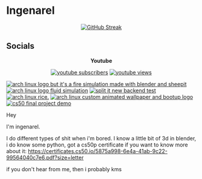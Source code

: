 # Ingenarel

<p align="center">
  <a href="https://git.io/streak-stats"><img src="https://streak-stats.demolab.com?user=ingenarel&theme=youtube-dark&border_radius=30&card_width=500&background=000000&stroke=FF0000&border=FF0000&ring=EB0000&fire=EB0000&currStreakNum=EBEBEB&sideNums=EBEBEB&currStreakLabel=EBEBEB&sideLabels=EBEBEB&dates=EBEBEB&excludeDaysLabel=EBEBEB" alt="GitHub Streak" /></a>
</p>

## Socials

<p align="center"><b>Youtube</font></b></p>

<p align="center">
  <a href="https://www.youtube.com/channel/UC90Tar8Bpx3Q8UqpM8qxWZw?sub_confirmation=1">
      <img alt="youtube subscribers" title="Subscribe to my YouTube channel" src="https://img.shields.io/youtube/channel/subscribers/UC90Tar8Bpx3Q8UqpM8qxWZw?style=for-the-badge&logo=youtube&logoColor=%23FF0000&labelColor=%23000000&color=%23FF0000"/></a>
  <a href="https://www.youtube.com/channel/UC90Tar8Bpx3Q8UqpM8qxWZw?sub_confirmation=1">
      <img alt="youtube views" title="YouTube views" src="https://img.shields.io/youtube/channel/views/UC90Tar8Bpx3Q8UqpM8qxWZw?style=for-the-badge&logo=data%3Aimage%2Fpng%3Bbase64%2CiVBORw0KGgoAAAANSUhEUgAAADIAAAAyCAYAAAAeP4ixAAAACXBIWXMAAAsTAAALEwEAmpwYAAADMUlEQVR4nO2Yy29MURjAh7QZRSkq4lXPGpH4BzyDCIk24lVqw8rCI01sbLAsSik7SwkWQuJNEC0qgnomIiHqEQtUi6mkQ%2BlPvuSbuBlz7j0zva1ZnF9yk%2Bb0fK97vu98351IxOFwOBwOh8OR8wCDgHJgF3AGeA60AAl9WnTttO4pAwojuQBQCKwHrgGdZI7IXAXW%2FZeggHHAfuCbx6lfwF2gGqgApgPFQFSf4bpWoSdyT2WSiK5aoKQ3AhBnDgI%2FPA40AZvF6Sz1bQEeePQlgAPZ6LM1ukrzPMltqYkQ9c8Crnv0fwE2AH3CTKPLHgN3gAUWciuBm8B3fW4Ayy3kFmqKJrkkPnQ3iNVAXBW2axr0BUqBFT5ydT4FXhtw6qVqo0pfAOpDRTYB5GkxJ7kCjAf6A%2Fu0Rsp9TiKIZQbZNap7r9qaoLea0KW282yDGAI0qPBvYLvkKTADeOFxJu3toukURINBdopnj9iaqaezU31B66goKIhRwFMV%2BAws0vWqNH2iwKBDUjCIuEF2QMo%2BsblV%2F7cYaNX1J8BIv6J%2BrRtfAZOBfsARgzODeyCQIsP%2BY5pqcmLNutb8zyUg0QEvdcNDYISuSdMyMdXgjNxOQdQbZKf5yDwCxqhf8jfq89%2BT0aaW3Cw1UpJSD%2BlIe4vIFWsRyFKfYvdDTmEiMBR4rGtNXgW39O3LSDEJeEMwR9M5o%2Fpk1DBR4yN33MLueyCmU8F98T2dIrnD32JH3G%2BMkCtWUsjTEOtNJ6H7xTGb%2BhLeycmYFEU9KWZLXSQkgEMZ2pbuHzUpGwY0ZqDsJzAvhCDmZ%2FgZ0Ci%2BBiktAE5loFQGyVg3gohpz7LlpLQFW%2BXSTWt0LLCh1WaQNAyIbZY2uoA94ls2b6vM002DkBHihMxkFnpHA4dTPqz8kBNbknEAKUbHAhewJ6Gj90ZgjqaOPHOBTfpJIHtsOS%2BNsFtBpAS0FvhE7%2FERqAwtgJRgBgLbgK89GEA7sDtwwg0poGL9AeFDiAGIruoe%2B1YPCChfvhSBi0BHFs53aP3JfJYfyQV05Jfi3gGcA57p1dqpjbNN187qntnGzuxwOBwOh8PhiOQSfwBK1TD9WNfWAQAAAABJRU5ErkJggg%3D%3D&labelColor=%23000000&color=%23FF0000"/></a> 

<p align="center">
  
  <!-- BEGIN YOUTUBE-CARDS -->
[![arch linux logo but it's a fire simulation made with blender and sheepit](https://ytcards.demolab.com/?id=--3k6gQHtxs&title=arch+linux+logo+but+it%27s+a+fire+simulation+made+with+blender+and+sheepit&lang=en&timestamp=1724080726&background_color=%230d1117&title_color=%23ffffff&stats_color=%23dedede&max_title_lines=1&width=250&border_radius=5 "arch linux logo but it's a fire simulation made with blender and sheepit")](https://www.youtube.com/watch?v=--3k6gQHtxs)
[![arch linux logo fluid simulation](https://ytcards.demolab.com/?id=8AYTNnNgX5k&title=arch+linux+logo+fluid+simulation&lang=en&timestamp=1723911281&background_color=%230d1117&title_color=%23ffffff&stats_color=%23dedede&max_title_lines=1&width=250&border_radius=5 "arch linux logo fluid simulation")](https://www.youtube.com/watch?v=8AYTNnNgX5k)
[![split it new backend test](https://ytcards.demolab.com/?id=HpYDQvv3QCY&title=split+it+new+backend+test&lang=en&timestamp=1723853979&background_color=%230d1117&title_color=%23ffffff&stats_color=%23dedede&max_title_lines=1&width=250&border_radius=5 "split it new backend test")](https://www.youtube.com/watch?v=HpYDQvv3QCY)
[![arch linux rice.](https://ytcards.demolab.com/?id=KXVA0BurqZo&title=arch+linux+rice.&lang=en&timestamp=1720536594&background_color=%230d1117&title_color=%23ffffff&stats_color=%23dedede&max_title_lines=1&width=250&border_radius=5 "arch linux rice.")](https://www.youtube.com/watch?v=KXVA0BurqZo)
[![arch linux custom animated wallpaper and bootup logo](https://ytcards.demolab.com/?id=iBhPaGOa25E&title=arch+linux+custom+animated+wallpaper+and+bootup+logo&lang=en&timestamp=1719851635&background_color=%230d1117&title_color=%23ffffff&stats_color=%23dedede&max_title_lines=1&width=250&border_radius=5 "arch linux custom animated wallpaper and bootup logo")](https://www.youtube.com/watch?v=iBhPaGOa25E)
[![cs50 final project demo](https://ytcards.demolab.com/?id=zYW4sei4UR8&title=cs50+final+project+demo&lang=en&timestamp=1718189870&background_color=%230d1117&title_color=%23ffffff&stats_color=%23dedede&max_title_lines=1&width=250&border_radius=5 "cs50 final project demo")](https://www.youtube.com/watch?v=zYW4sei4UR8)
<!-- END YOUTUBE-CARDS -->

</p>

Hey

I'm ingenarel.

I do different types of shit when i'm bored.
I know a little bit of 3d in blender, i do know some python, got a cs50p certificate if you want to know more about it:
https://certificates.cs50.io/5875a998-6e4a-41ab-9c22-99564040c7e6.pdf?size=letter

if you don't hear from me, then i probably kms
